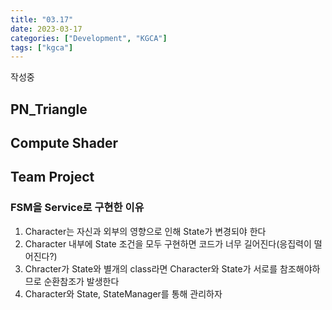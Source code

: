 ```yaml
---
title: "03.17"
date: 2023-03-17
categories: ["Development", "KGCA"]
tags: ["kgca"]
---
```

작성중
## PN_Triangle
## Compute Shader
## Team Project
### FSM을 Service로 구현한 이유
1. Character는 자신과 외부의 영향으로 인해 State가 변경되야 한다
2. Character 내부에 State 조건을 모두 구현하면 코드가 너무 길어진다(응집력이 떨어진다?)
3. Chracter가 State와 별개의 class라면 Character와 State가 서로를 참조해야하므로 순환참조가 발생한다
4. Character와 State, StateManager를 통해 관리하자